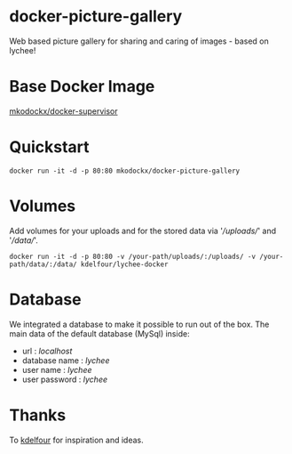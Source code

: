# docker-picture-gallery
Web based picture gallery for sharing and caring of images - based on lychee!

# Base Docker Image
[mkodockx/docker-supervisor](https://registry.hub.docker.com/u/mkodockx/docker-supervisor/)

# Quickstart

    docker run -it -d -p 80:80 mkodockx/docker-picture-gallery
    
# Volumes

Add volumes for your uploads and for the stored data via '*/uploads/*' and '*/data/*'.

    docker run -it -d -p 80:80 -v /your-path/uploads/:/uploads/ -v /your-path/data/:/data/ kdelfour/lychee-docker

# Database

We integrated a database to make it possible to run out of the box. The main data of the default database (MySql) inside: 

  * url : *localhost*
  * database name : *lychee*
  * user name : *lychee*
  * user password : *lychee*
    
# Thanks

To [kdelfour](https://github.com/kdelfour) for inspiration and ideas.